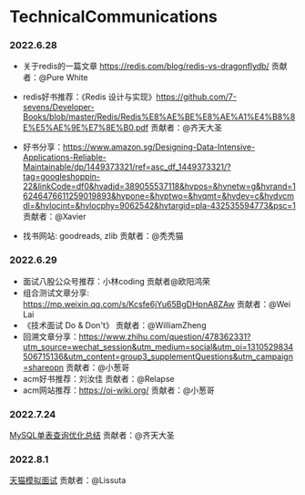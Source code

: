 # TechnicalCommunications



### 2022.6.28

* 关于redis的一篇文章 https://redis.com/blog/redis-vs-dragonflydb/  贡献者：@Pure White
* redis好书推荐：《Redis 设计与实现》https://github.com/7-sevens/Developer-Books/blob/master/Redis/Redis%E8%AE%BE%E8%AE%A1%E4%B8%8E%E5%AE%9E%E7%8E%B0.pdf 贡献者：@齐天大圣
* 好书分享：https://www.amazon.sg/Designing-Data-Intensive-Applications-Reliable-Maintainable/dp/1449373321/ref=asc_df_1449373321/?tag=googleshoppin-22&linkCode=df0&hvadid=389055537118&hvpos=&hvnetw=g&hvrand=16246476611259019893&hvpone=&hvptwo=&hvqmt=&hvdev=c&hvdvcmdl=&hvlocint=&hvlocphy=9062542&hvtargid=pla-432535594773&psc=1 贡献者：@Xavier

* 找书网站: goodreads, zlib  贡献者：@秃秃猫



### 2022.6.29

* 面试八股公众号推荐：小林coding  贡献者@欧阳鸿荣
* 组合测试文章分享: https://mp.weixin.qq.com/s/Kcsfe6jYu65BgDHpnA8ZAw 贡献者：@Wei Lai
* 《技术面试 Do & Don't》 贡献者：@WilliamZheng
* 回溯文章分享：https://www.zhihu.com/question/478362331?utm_source=wechat_session&utm_medium=social&utm_oi=1310529834506715136&utm_content=group3_supplementQuestions&utm_campaign=shareopn 贡献者：@小葱哥
* acm好书推荐：刘汝佳 贡献者：@Relapse
* acm网站推荐：https://oi-wiki.org/ 贡献者：@小葱哥



### 2022.7.24

[MySQL单表查询优化总结](https://github.com/KSDeng/TechnicalCommunications/blob/main/MySQL%E5%8D%95%E8%A1%A8%E6%9F%A5%E8%AF%A2%E4%BC%98%E5%8C%96%E6%80%BB%E7%BB%93.md) 贡献者：@齐天大圣



### 2022.8.1

[天猫模拟面试](https://github.com/KSDeng/TechnicalCommunications/blob/main/%E5%A4%A9%E7%8C%AB%E6%A8%A1%E6%8B%9F%E9%9D%A2%E8%AF%95-20220801.png) 贡献者：@Lissuta
